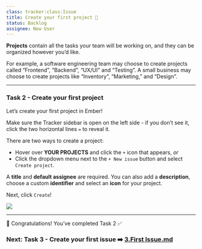 ```yaml
---
class: tracker:class:Issue
title: Create your first project 📌
status: Backlog
assignee: New User
---
```

**Projects** contain all the tasks your team will be working on, and they can be organized however you’d like. 

For example, a software engineering team may choose to create projects called “Frontend”, “Backend”, “UX/UI” and “Testing”. A small business may choose to create projects like “Inventory”, “Marketing,” and “Design”. 

---

### Task 2 - Create your first project

Let’s create your first project in Ember!

Make sure the Tracker sidebar is open on the left side - if you don’t see it, click the two horizontal lines  `=` to reveal it.

There are two ways to create a project:

* Hover over **YOUR PROJECTS** and click the `+` icon that appears, *or*
* Click the dropdown menu next to the `+ New issue` button and select `Create project`. 

A **title** and **default assignee** are required. You can also add a **description**, choose a custom **identifier** and select an **icon** for your project. 

Next, click `Create`!

![](../files/onboarding-create-project.gif)

---

🎉 Congratulations! You’ve completed Task 2 ✅ 

### Next: Task 3 - Create your first issue ➡️ [3.First Issue.md](./3.First%20Issue.md)

